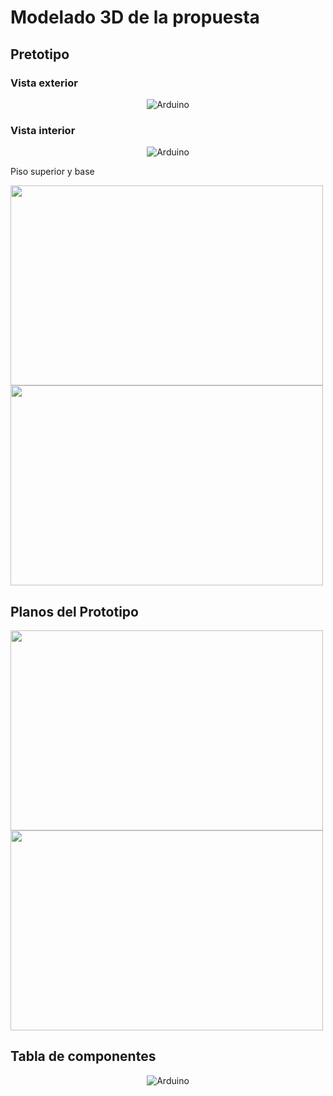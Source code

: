 # Modelado 3D de la propuesta

## Pretotipo

### Vista exterior

<p align="center">
  <img src=https://github.com/sebastianfranco1342/FundamentosdeDisenoGrupo6/blob/main/Carpetas%20del%20Proyecto/Im%C3%A1genes/Entre7_VistaExt.jpeg?raw=true alt=Arduino>
</p>

### Vista interior

<p align="center">
  <img src=https://github.com/sebastianfranco1342/FundamentosdeDisenoGrupo6/blob/main/Carpetas%20del%20Proyecto/Im%C3%A1genes/Entre7_VistaInt.jpeg?raw=true alt=Arduino>
</p>

Piso superior y base

<p align="center">
<p float="left">  
  <img src="https://github.com/sebastianfranco1342/FundamentosdeDisenoGrupo6/blob/main/Carpetas%20del%20Proyecto/Im%C3%A1genes/Entre7_PisoSup.jpeg?raw=true" width="500" height="320" rotate="90" />  <img src="https://github.com/sebastianfranco1342/FundamentosdeDisenoGrupo6/blob/main/Carpetas%20del%20Proyecto/Im%C3%A1genes/Entre7_Base.jpeg?raw=true" width="500" height="320" />  </p>

## Planos del Prototipo

<p align="center">
<p float="left">  
  <img src="https://github.com/sebastianfranco1342/FundamentosdeDisenoGrupo6/blob/main/Carpetas%20del%20Proyecto/Im%C3%A1genes/Entre7_PisoSup.jpeg?raw=true" width="500" height="320" rotate="90" />  <img src="https://github.com/sebastianfranco1342/FundamentosdeDisenoGrupo6/blob/main/Carpetas%20del%20Proyecto/Im%C3%A1genes/Entre7_Base.jpeg?raw=true" width="500" height="320" />  </p>

## Tabla de componentes

<p align="center">
  <img src=https://github.com/sebastianfranco1342/FundamentosdeDisenoGrupo6/blob/main/Carpetas%20del%20Proyecto/Im%C3%A1genes/Entre7_TablaComp.png?raw=true alt=Arduino>
</p>
